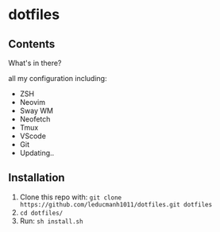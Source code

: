 # dotfiles

## Contents

What's in there?

all my configuration including:

* ZSH
* Neovim
* Sway WM
* Neofetch
* Tmux
* VScode
* Git
* Updating..


## Installation

1. Clone this repo with: `git clone https://github.com/leducmanh1011/dotfiles.git dotfiles`
2. `cd dotfiles/`
3. Run: `sh install.sh`
